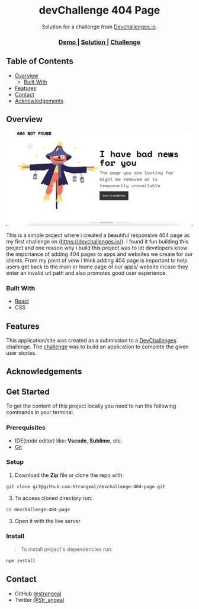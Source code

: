 <!-- Please update value in the {}  -->

<h1 align="center">devChallenge 404 Page</h1>

<div align="center">
   Solution for a challenge from  <a href="http://devchallenges.io" target="_blank">Devchallenges.io</a>.
</div>

<div align="center">
  <h3>
    <a href="https://starngeal404dev.netlify.app">
      Demo
    </a>
    <span> | </span>
    <a href="https://github.com/Strangeal/devchallenge-404-page">
      Solution
    </a>
    <span> | </span>
    <a href="https://devchallenges.io/challenges/wBunSb7FPrIepJZAg0sY">
      Challenge
    </a>
  </h3>
</div>

<!-- TABLE OF CONTENTS -->

## Table of Contents

- [Overview](#overview)
  - [Built With](#built-with)
- [Features](#features)
- [Contact](#contact)
- [Acknowledgements](#acknowledgements)

<!-- OVERVIEW -->

## Overview

![screenshot](./src/img/404-shot.png)

This is a simple project where i created a beautiful responsive 404 page as my first challenge on (https://devchallenges.io/). I found it fun building this project and one reason why i build this project was to let developers know the importance of adding 404 pages to apps and websites we create for our clients. From my point of veiw i think adding 404 page is important to help users get back to the main or home page of our apps/ website incase they enter an invalid url path and also promotes good user esperience.


### Built With

<!-- This section should list any major frameworks that you built your project using. Here are a few examples.-->

- [React](https://reactjs.org/)
- CSS

## Features

<!-- List the features of your application or follow the template. Don't share the figma file here :) -->

This application/site was created as a submission to a [DevChallenges](https://devchallenges.io/challenges) challenge. The [challenge](https://devchallenges.io/challenges/wBunSb7FPrIepJZAg0sY) was to build an application to complete the given user stories.


## Acknowledgements

<!-- This section should list any articles or add-ons/plugins that helps you to complete the project. This is optional but it will help you in the future. For exmpale -->

## Get Started

To get the content of this project locally you need to run the following commands in your terminal.

### Prerequisites
- IDE(code editor) like: **Vscode**, **Sublime**, etc. 
- [Git](https://www.linode.com/docs/guides/how-to-install-git-on-linux-mac-and-windows/)

### Setup
1. Download the **Zip** file or clone the repo with:
```bash
git clone git@github.com:Strangeal/devchallenge-404-page.git
```
3. To access cloned directory run:
```bash
cd devchallenge-404-page
```
3. Open it with the live server

### Install
> To install project's dependencies run:
```bash
npm install
```

## Contact

- GitHub [@strangeal](https://{github.com/strangeal})
- Twitter [@Str_angeal](https://{twitter.com/Str_angeal})
